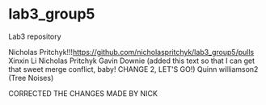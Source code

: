 # lab3_group5
Lab3 repository

Nicholas Pritchyk!!!https://github.com/nicholaspritchyk/lab3_group5/pulls
Xinxin Li
Nicholas Pritchyk
Gavin Downie (added this text so that I can get that sweet merge conflict, baby! CHANGE 2, LET'S GO!)
Quinn williamson2
(Tree Noises)

CORRECTED THE CHANGES MADE BY NICK
